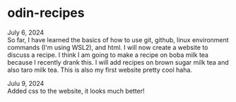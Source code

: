 # odin-recipes
July 6, 2024 \
So far, I have learned the basics of how to use git, github, linux environment commands (I'm using WSL2), and html. I will now create a website to discuss a recipe. I think I am going to make a recipe on boba milk tea because I recently drank this. I will add recipes on brown sugar milk tea and also taro milk tea. This is also my first website pretty cool haha. 

Julu 9, 2024 \
Added css to the website, it looks much better!